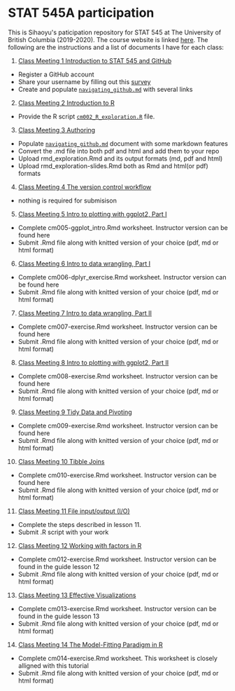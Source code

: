 # STAT 545A participation

This is Sihaoyu's paticipation repository for STAT 545 at The University of British Columbia (2019-2020). The course website is linked [here](https://stat545.stat.ubc.ca/). The following are the instructions and a list of documents I have for each class: 

1. [Class Meeting 1 Introduction to STAT 545 and GitHub](https://stat545guidebook.netlify.com/introduction-to-stat-545-and-github.html)
- Register a GitHub account
- Share your username by filling out this [survey](https://ubc.ca1.qualtrics.com/jfe/form/SV_8jKz3FaT7w5EHfT)
- Create and populate [`navigating_github.md`](https://github.com/Sihaoyu1220/STAT545-participation/blob/master/cm001/navigating_github.md) with several links
2. [Class Meeting 2 Introduction to R](https://stat545guidebook.netlify.com/introduction-to-r.html)
- Provide the R script [`cm002_R_exploration.R`](https://github.com/Sihaoyu1220/STAT545-participation/blob/master/cm002/cm002-rexploration.R) file. 
3. [Class Meeting 3 Authoring](https://stat545guidebook.netlify.com/authoring.html)
- Populate [`navigating_github.md`](https://github.com/Sihaoyu1220/STAT545-participation/blob/master/cm003/rmd_exploration.Rmd) document with some markdown features
- Convert the .md file into both pdf and html and add them to your repo
- Upload rmd_exploration.Rmd and its output formats (md, pdf and html)
- Upload rmd_exploration-slides.Rmd both as Rmd and html(or pdf) formats
4. [Class Meeting 4 The version control workflow](https://stat545guidebook.netlify.com/the-version-control-workflow.html)
- nothing is required for submisison
5. [Class Meeting 5 Intro to plotting with ggplot2, Part I](https://stat545guidebook.netlify.com/intro-to-plotting-with-ggplot2-part-i.html)
- Complete cm005-ggplot_intro.Rmd worksheet. Instructor version can be found here
- Submit .Rmd file along with knitted version of your choice (pdf, md or html format)
6. [Class Meeting 6 Intro to data wrangling, Part I](https://stat545guidebook.netlify.com/intro-to-data-wrangling-part-i.html)
- Complete cm006-dplyr_exercise.Rmd worksheet. Instructor version can be found here
- Submit .Rmd file along with knitted version of your choice (pdf, md or html format)
7. [Class Meeting 7 Intro to data wrangling, Part II](https://stat545guidebook.netlify.com/intro-to-data-wrangling-part-ii.html)
- Complete cm007-exercise.Rmd worksheet. Instructor version can be found here
- Submit .Rmd file along with knitted version of your choice (pdf, md or html format)
8. [Class Meeting 8 Intro to plotting with ggplot2, Part II](https://stat545guidebook.netlify.com/intro-to-plotting-with-ggplot2-part-ii.html)
- Complete cm008-exercise.Rmd worksheet. Instructor version can be found here
- Submit .Rmd file along with knitted version of your choice (pdf, md or html format)
9. [Class Meeting 9 Tidy Data and Pivoting](https://stat545guidebook.netlify.com/tidy-data-and-pivoting.html)
- Complete cm009-exercise.Rmd worksheet. Instructor version can be found here
- Submit .Rmd file along with knitted version of your choice (pdf, md or html format)
10. [Class Meeting 10 Tibble Joins](https://stat545guidebook.netlify.com/tibble-joins.html)
- Complete cm010-exercise.Rmd worksheet. Instructor version can be found here
- Submit .Rmd file along with knitted version of your choice (pdf, md or html format)
11. [Class Meeting 11 File input/output (I/O)](https://stat545guidebook.netlify.com/file-inputoutput-io.html)
- Complete the steps described in lesson 11.
- Submit .R script with your work
12. [Class Meeting 12 Working with factors in R](https://stat545guidebook.netlify.com/working-with-factors-in-r.html)
- Complete cm012-exercise.Rmd worksheet. Instructor version can be found in the guide lesson 12
- Submit .Rmd file along with knitted version of your choice (pdf, md or html format)
13. [Class Meeting 13 Effective Visualizations](https://stat545guidebook.netlify.com/effective-visualizations.html)
- Complete cm013-exercise.Rmd worksheet. Instructor version can be found in the guide lesson 13
- Submit .Rmd file along with knitted version of your choice (pdf, md or html format)
14. [Class Meeting 14 The Model-Fitting Paradigm in R](https://stat545guidebook.netlify.com/the-model-fitting-paradigm-in-r.html)
- Complete cm014-exercise.Rmd worksheet. This worksheet is closely alligned with this tutorial
- Submit .Rmd file along with knitted version of your choice (pdf, md or html format)
